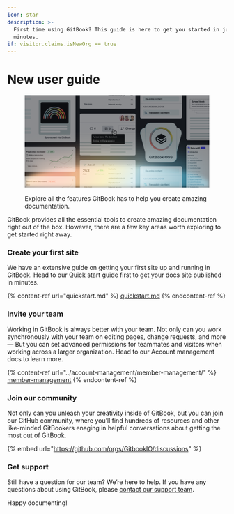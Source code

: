 ```yaml
---
icon: star
description: >-
  First time using GitBook? This guide is here to get you started in just a few
  minutes.
if: visitor.claims.isNewOrg == true
---
```


# New user guide

<figure><img src="../.gitbook/assets/Twitter-X - round up.svg" alt=""><figcaption><p>Explore all the features GitBook has to help you create amazing documentation.</p></figcaption></figure>

GitBook provides all the essential tools to create amazing documentation right out of the box. However, there are a few key areas worth exploring to get started right away.

### Create your first site

We have an extensive guide on getting your first site up and running in GitBook. Head to our Quick start guide first to get your docs site published in minutes.

{% content-ref url="quickstart.md" %}
[quickstart.md](quickstart.md)
{% endcontent-ref %}

### Invite your team

Working in GitBook is always better with your team. Not only can you work synchronously with your team on editing pages, change requests, and more — But you can set advanced permissions for teammates and visitors when working across a larger organization. Head to our Account management docs to learn more.

{% content-ref url="../account-management/member-management/" %}
[member-management](../account-management/member-management/)
{% endcontent-ref %}

### Join our community

Not only can you unleash your creativity inside of GitBook, but you can join our GitHub community, where you’ll find hundreds of resources and other like-minded GitBookers enaging in helpful conversations about getting the most out of GitBook.

{% embed url="https://github.com/orgs/GitbookIO/discussions" %}

### Get support

Still have a question for our team? We’re here to help. If you have any questions about using GitBook, please [contact our support team](https://app.gitbook.com/s/Ua3kTfM3iWAoECzM0u90/further-help/how-do-i-contact-support).

Happy documenting!
